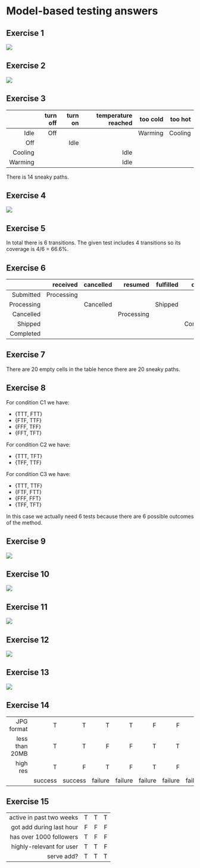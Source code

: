 # Model-based testing answers
## Exercise 1
<img src=images/model-based-1.png>

## Exercise 2
<img src=images/model-based-2.png>

## Exercise 3
|           |   turn off    |   turn on   |   temperature reached   |   too cold    |   too hot   |
|----------:|--------------:|------------:|------------------------:|--------------:|------------:|
|   Idle    |      Off      |             |                         |    Warming    |    Cooling  |
|    Off    |               |    Idle     |                         |               |             |
|  Cooling  |               |             |           Idle          |               |             |
|  Warming  |               |             |           Idle          |               |             |

There is 14 sneaky paths.

## Exercise 4
<img src=images/model-based-3.png>

## Exercise 5
In total there is 6 transitions. The given test includes 4 transitions so its coverage is 4/6 = 66.6%.

## Exercise 6
|                |    received   |  cancelled  |         resumed         |   fulfilled   |   deliverd  |
|---------------:|--------------:|------------:|------------------------:|--------------:|------------:|
|    Submitted   |  Processing   |             |                         |               |             |
|   Processing   |               |  Cancelled  |                         |    Shipped    |             |
|    Cancelled   |               |             |        Processing       |               |             |
|     Shipped    |               |             |                         |               |  Completed  |
|    Completed   |               |             |                         |               |             |

## Exercise 7
There are 20 empty cells in the table hence there are 20 sneaky paths.

## Exercise 8
For condition C1 we have:
 * {TTT, FTT}
 * {FTF, TTF}
 * {FFF, TFF}
 * {FFT, TFT}  
 
 For condition C2 we have:
 * {TTT, TFT}
 * {TFF, TTF}  
 
 For condition C3 we have:
 * {TTT, TTF}
 * {FTF, FTT}
 * {FFF, FFT}
 * {TFF, TFT}
 
In this case we actually need 6 tests because there are 6 possible outcomes of the method.

## Exercise 9
<img src=images/model-based-4.png>

## Exercise 10
<img src=images/model-based-5.png>

## Exercise 11
<img src=images/model-based-6.png>

## Exercise 12
<img src=images/model-based-9.png>

## Exercise 13
<img src=images/model-based-8.png>

## Exercise 14

|              |       |       |       |       |       |       |       |       |          
|-------------:|------:|------:|------:|------:|------:|------:|------:|------:|
|  JPG format  |  T    |  T    |  T    |  T    |  F    |  F    |  F    |  F    |
|less than 20MB|  T    |  T    |  F    |  F    |  T    |  T    |  F    |  F    |
|   high res   |  T    |  F    |  T    |  F    |  T    |  F    |  T    |  F    |
|              |success|success|failure|failure|failure|failure|failure|failure|  

## Exercise 15

|                        |              |              |              |
|-----------------------:|-------------:|-------------:|-------------:|
|active in past two weeks|       T      |       T      |       T      |    
|got add during last hour|       F      |       F      |       F      |
|has over 1000 followers |       T      |       F      |       F      |
|highly-relevant for user|       T      |       T      |       F      |
|serve add?              |       T      |       T      |       T      |  
